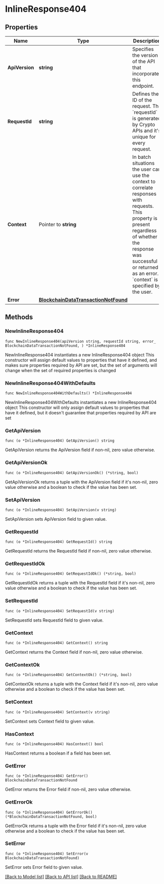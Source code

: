 # InlineResponse404

## Properties

Name | Type | Description | Notes
------------ | ------------- | ------------- | -------------
**ApiVersion** | **string** | Specifies the version of the API that incorporates this endpoint. | 
**RequestId** | **string** | Defines the ID of the request. The &#x60;requestId&#x60; is generated by Crypto APIs and it&#39;s unique for every request. | 
**Context** | Pointer to **string** | In batch situations the user can use the context to correlate responses with requests. This property is present regardless of whether the response was successful or returned as an error. &#x60;context&#x60; is specified by the user. | [optional] 
**Error** | [**BlockchainDataTransactionNotFound**](BlockchainDataTransactionNotFound.md) |  | 

## Methods

### NewInlineResponse404

`func NewInlineResponse404(apiVersion string, requestId string, error_ BlockchainDataTransactionNotFound, ) *InlineResponse404`

NewInlineResponse404 instantiates a new InlineResponse404 object
This constructor will assign default values to properties that have it defined,
and makes sure properties required by API are set, but the set of arguments
will change when the set of required properties is changed

### NewInlineResponse404WithDefaults

`func NewInlineResponse404WithDefaults() *InlineResponse404`

NewInlineResponse404WithDefaults instantiates a new InlineResponse404 object
This constructor will only assign default values to properties that have it defined,
but it doesn't guarantee that properties required by API are set

### GetApiVersion

`func (o *InlineResponse404) GetApiVersion() string`

GetApiVersion returns the ApiVersion field if non-nil, zero value otherwise.

### GetApiVersionOk

`func (o *InlineResponse404) GetApiVersionOk() (*string, bool)`

GetApiVersionOk returns a tuple with the ApiVersion field if it's non-nil, zero value otherwise
and a boolean to check if the value has been set.

### SetApiVersion

`func (o *InlineResponse404) SetApiVersion(v string)`

SetApiVersion sets ApiVersion field to given value.


### GetRequestId

`func (o *InlineResponse404) GetRequestId() string`

GetRequestId returns the RequestId field if non-nil, zero value otherwise.

### GetRequestIdOk

`func (o *InlineResponse404) GetRequestIdOk() (*string, bool)`

GetRequestIdOk returns a tuple with the RequestId field if it's non-nil, zero value otherwise
and a boolean to check if the value has been set.

### SetRequestId

`func (o *InlineResponse404) SetRequestId(v string)`

SetRequestId sets RequestId field to given value.


### GetContext

`func (o *InlineResponse404) GetContext() string`

GetContext returns the Context field if non-nil, zero value otherwise.

### GetContextOk

`func (o *InlineResponse404) GetContextOk() (*string, bool)`

GetContextOk returns a tuple with the Context field if it's non-nil, zero value otherwise
and a boolean to check if the value has been set.

### SetContext

`func (o *InlineResponse404) SetContext(v string)`

SetContext sets Context field to given value.

### HasContext

`func (o *InlineResponse404) HasContext() bool`

HasContext returns a boolean if a field has been set.

### GetError

`func (o *InlineResponse404) GetError() BlockchainDataTransactionNotFound`

GetError returns the Error field if non-nil, zero value otherwise.

### GetErrorOk

`func (o *InlineResponse404) GetErrorOk() (*BlockchainDataTransactionNotFound, bool)`

GetErrorOk returns a tuple with the Error field if it's non-nil, zero value otherwise
and a boolean to check if the value has been set.

### SetError

`func (o *InlineResponse404) SetError(v BlockchainDataTransactionNotFound)`

SetError sets Error field to given value.



[[Back to Model list]](../README.md#documentation-for-models) [[Back to API list]](../README.md#documentation-for-api-endpoints) [[Back to README]](../README.md)


